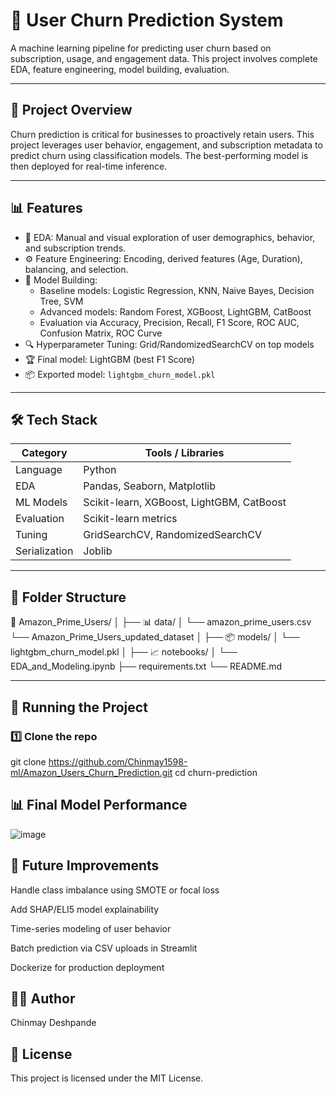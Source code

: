 # 🔄 User Churn Prediction System

A machine learning pipeline for predicting user churn based on subscription, usage, and engagement data. This project involves complete EDA, feature engineering, model building, evaluation.

---

## 📌 Project Overview

Churn prediction is critical for businesses to proactively retain users. This project leverages user behavior, engagement, and subscription metadata to predict churn using classification models. The best-performing model is then deployed for real-time inference.

---

## 📊 Features

- 📁 EDA: Manual and visual exploration of user demographics, behavior, and subscription trends.
- ⚙️ Feature Engineering: Encoding, derived features (Age, Duration), balancing, and selection.
- 🧠 Model Building:
  - Baseline models: Logistic Regression, KNN, Naive Bayes, Decision Tree, SVM
  - Advanced models: Random Forest, XGBoost, LightGBM, CatBoost
  - Evaluation via Accuracy, Precision, Recall, F1 Score, ROC AUC, Confusion Matrix, ROC Curve
- 🔍 Hyperparameter Tuning: Grid/RandomizedSearchCV on top models
- 🏆 Final model: LightGBM (best F1 Score)
- 📦 Exported model: `lightgbm_churn_model.pkl`

---

## 🛠️ Tech Stack

| Category       | Tools / Libraries              |
|----------------|-------------------------------|
| Language       | Python                         |
| EDA            | Pandas, Seaborn, Matplotlib    |
| ML Models      | Scikit-learn, XGBoost, LightGBM, CatBoost |
| Evaluation     | Scikit-learn metrics           |
| Tuning         | GridSearchCV, RandomizedSearchCV |
| Serialization  | Joblib                         |

---

## 📁 Folder Structure

📂 Amazon_Prime_Users/
│
├── 📊 data/
│ └── amazon_prime_users.csv
  └──  Amazon_Prime_Users_updated_dataset
│
├── 📦 models/
│ └── lightgbm_churn_model.pkl
│
├── 📈 notebooks/
│ └── EDA_and_Modeling.ipynb
├── requirements.txt
└── README.md

---

## 🚀 Running the Project

### 1️⃣ Clone the repo
git clone https://github.com/Chinmay1598-ml/Amazon_Users_Churn_Prediction.git
cd churn-prediction


## 📊 Final Model Performance
![image](https://github.com/user-attachments/assets/37e4ea39-2902-4bdb-a038-d2538a4a76d4)

## 📌 Future Improvements
Handle class imbalance using SMOTE or focal loss

Add SHAP/ELI5 model explainability

Time-series modeling of user behavior

Batch prediction via CSV uploads in Streamlit

Dockerize for production deployment

## 🙋‍♂️ Author
Chinmay Deshpande

## 📄 License
This project is licensed under the MIT License.
